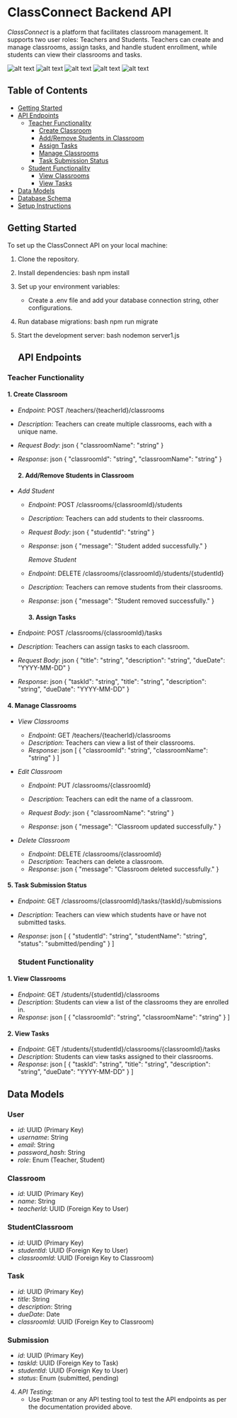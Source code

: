 # ClassConnect Backend API

*ClassConnect* is a platform that facilitates classroom management. It supports two user roles: Teachers and Students. Teachers can create and manage classrooms, assign tasks, and handle student enrollment, while students can view their classrooms and tasks.




![alt text](image-3.png)
![alt text](image-2.png)
![alt text](image-1.png)
![alt text](image.png)
![alt text](image-4.png)

## Table of Contents

- [Getting Started](#getting-started)
- [API Endpoints](#api-endpoints)
  - [Teacher Functionality](#teacher-functionality)
    - [Create Classroom](#create-classroom)
    - [Add/Remove Students in Classroom](#addremove-students-in-classroom)
    - [Assign Tasks](#assign-tasks)
    - [Manage Classrooms](#manage-classrooms)
    - [Task Submission Status](#task-submission-status)
  - [Student Functionality](#student-functionality)
    - [View Classrooms](#view-classrooms)
    - [View Tasks](#view-tasks)
- [Data Models](#data-models)
- [Database Schema](#database-schema)
- [Setup Instructions](#setup-instructions)



## Getting Started

To set up the ClassConnect API on your local machine:

1. Clone the repository.
2. Install dependencies:
   bash
   npm install
   
3. Set up your environment variables:
   - Create a .env file and add your database connection string, other configurations.
4. Run database migrations:
   bash
   npm run migrate
   
5. Start the development server:
   bash
   nodemon server1.js


   ## API Endpoints

### Teacher Functionality

#### 1. Create Classroom
- *Endpoint*: POST /teachers/{teacherId}/classrooms
- *Description*: Teachers can create multiple classrooms, each with a unique name.
- *Request Body*:
  json
  {
    "classroomName": "string"
  }
  
- *Response*:
  json
  {
    "classroomId": "string",
    "classroomName": "string"
  }

  #### 2. Add/Remove Students in Classroom

- *Add Student*
  - *Endpoint*: POST /classrooms/{classroomId}/students
  - *Description*: Teachers can add students to their classrooms.
  - *Request Body*:
    json
    {
      "studentId": "string"
    }
    
  - *Response*:
    json
    {
      "message": "Student added successfully."
    }

    *Remove Student*
  - *Endpoint*: DELETE /classrooms/{classroomId}/students/{studentId}
  - *Description*: Teachers can remove students from their classrooms.
  - *Response*:
    json
    {
      "message": "Student removed successfully."
    }


    #### 3. Assign Tasks
- *Endpoint*: POST /classrooms/{classroomId}/tasks
- *Description*: Teachers can assign tasks to each classroom.
- *Request Body*:
  json
  {
    "title": "string",
    "description": "string",
    "dueDate": "YYYY-MM-DD"
  }
  
- *Response*:
  json
  {
    "taskId": "string",
    "title": "string",
    "description": "string",
    "dueDate": "YYYY-MM-DD"
  }

  
#### 4. Manage Classrooms

- *View Classrooms*
  - *Endpoint*: GET /teachers/{teacherId}/classrooms
  - *Description*: Teachers can view a list of their classrooms.
  - *Response*:
    json
    [
      {
        "classroomId": "string",
        "classroomName": "string"
      }
    ]
    

- *Edit Classroom*
  - *Endpoint*: PUT /classrooms/{classroomId}
  - *Description*: Teachers can edit the name of a classroom.
  - *Request Body*:
    json
    {
      "classroomName": "string"
    }
    
  - *Response*:
    json
    {
      "message": "Classroom updated successfully."
    }
    

- *Delete Classroom*
  - *Endpoint*: DELETE /classrooms/{classroomId}
  - *Description*: Teachers can delete a classroom.
  - *Response*:
    json
    {
      "message": "Classroom deleted successfully."
    }

    
#### 5. Task Submission Status
- *Endpoint*: GET /classrooms/{classroomId}/tasks/{taskId}/submissions
- *Description*: Teachers can view which students have or have not submitted tasks.
- *Response*:
  json
  [
    {
      "studentId": "string",
      "studentName": "string",
      "status": "submitted/pending"
    }
  ]
  
  ### Student Functionality

#### 1. View Classrooms
- *Endpoint*: GET /students/{studentId}/classrooms
- *Description*: Students can view a list of the classrooms they are enrolled in.
- *Response*:
  json
  [
    {
      "classroomId": "string",
      "classroomName": "string"
    }
  ]
  

#### 2. View Tasks
- *Endpoint*: GET /students/{studentId}/classrooms/{classroomId}/tasks
- *Description*: Students can view tasks assigned to their classrooms.
- *Response*:
  json
  [
    {
      "taskId": "string",
      "title": "string",
      "description": "string",
      "dueDate": "YYYY-MM-DD"
    }
  ]
  
## Data Models

### User
- *id*: UUID (Primary Key)
- *username*: String
- *email*: String
- *password_hash*: String
- *role*: Enum (Teacher, Student)

### Classroom
- *id*: UUID (Primary Key)
- *name*: String
- *teacherId*: UUID (Foreign Key to User)

### StudentClassroom
- *id*: UUID (Primary Key)
- *studentId*: UUID (Foreign Key to User)
- *classroomId*: UUID (Foreign Key to Classroom)

### Task
- *id*: UUID (Primary Key)
- *title*: String
- *description*: String
- *dueDate*: Date
- *classroomId*: UUID (Foreign Key to Classroom)

### Submission
- *id*: UUID (Primary Key)
- *taskId*: UUID (Foreign Key to Task)
- *studentId*: UUID (Foreign Key to User)
- *status*: Enum (submitted, pending)



4. *API Testing*:
   - Use Postman or any API testing tool to test the API endpoints as per the documentation provided above.
